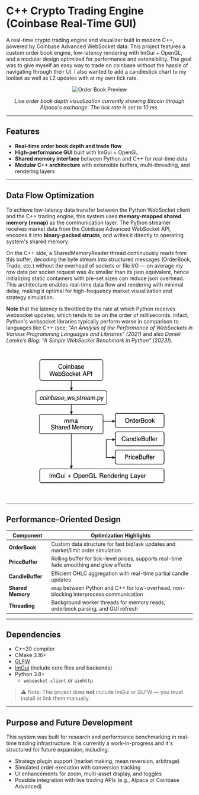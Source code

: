 # C++ Crypto Trading Engine (Coinbase Real-Time GUI)

A real-time crypto trading engine and visualizer built in modern C++, powered by Coinbase Advanced WebSocket data. This project features a custom order book engine, low-latency rendering with ImGui + OpenGL, and a modular design optimized for performance and extensibility. The goal was to give myself an easy way to trade on coinbase without the hassle of navigating through their UI. I also wanted to add a candlestick chart to my toolset as well as L2 updates with at my own tick rate. 

<div align="center">
<img src="src/visualization2.gif" width="600" alt="Order Book Preview">
<p align="center"><em>Live order book depth visualization currently showing Bitcoin through Alpaca's exchange. The tick rate is set to 10 ms. </em></p>
</div>
  

---

## Features

- **Real-time order book depth and trade flow**
- **High-performance GUI** built with ImGui + OpenGL
- **Shared memory interface** between Python and C++ for real-time data
- **Modular C++ architecture** with extensible buffers, multi-threading, and rendering layers

---

## Data Flow Optimization
To achieve low-latency data transfer between the Python WebSocket client and the C++ trading engine, this system uses **memory-mapped shared memory (mmap)** as the communication layer. The Python streamer receives market data from the Coinbase Advanced WebSocket API, encodes it into **binary-packed structs**, and writes it directly to operating system's shared memory.

On the C++ side, a SharedMemoryReader thread continuously reads from this buffer, decoding the byte stream into structured messages (OrderBook, Trade, etc.) without the overhead of sockets or file I/O — on average my *raw* data per socket request was 4x smaller than its json equivalent, hence initializing static containers with pre-set sizes can reduce json overhead. This architecture enables real-time data flow and rendering with minimal delay, making it optimal for high-frequency market visualization and strategy simulation. 

**Note** that the latency is throttled by the rate at which Python receives websocket updates, which tends to be on the order of milliseconds. Infact, Python's websocket libraries typically perform worse in comparison to languages like C++ (see: *"An Analysis of the Performance of WebSockets in Various Programming Languages and Libraries" (2021)* and also *Daniel Lemire’s Blog: “A Simple WebSocket Benchmark in Python” (2023)*).

<div align="center">
<img src="src/data-flow-diagram.png" width="400" alt="src/data-flow-diagram.png">
</div>

---

## Performance-Oriented Design

| Component         | Optimization Highlights                                                                 |
|------------------|------------------------------------------------------------------------------------------|
| **OrderBook**     | Custom data structure for fast bid/ask updates and market/limit order simulation        |
| **PriceBuffer**   | Rolling buffer for tick-level prices, supports real-time fade smoothing and glow effects |
| **CandleBuffer**  | Efficient OHLC aggregation with real-time partial candle updates                        |
| **Shared Memory** | `mmap` between Python and C++ for low-overhead, non-blocking interprocess communication |
| **Threading**     | Background worker threads for memory reads, orderbook parsing, and GUI refresh          |

---

## Dependencies

- C++20 compiler
- CMake 3.16+
- [GLFW](https://www.glfw.org/)
- [ImGui](https://github.com/ocornut/imgui) (include core files and backends)
- Python 3.8+
  - `websocket-client` or `aiohttp`

> ⚠️ Note: This project does **not** include ImGui or GLFW — you must install or link them manually.

---

## Purpose and Future Development
This system was built for research and performance benchmarking in real-time trading infrastructure. It is currently a work-in-progress and it's structured for future expansion, including:
- Strategy plugin support (market making, mean reversion, arbitrage)
- Simulated order execution with conversion tracking
- UI enhancements for zoom, multi-asset display, and toggles
- Possible integration with live trading APIs (e.g., Alpaca or Coinbase Advanced)



